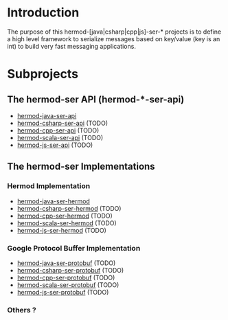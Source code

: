 # Introduction

The purpose of this hermod-[java|csharp|cpp|js]-ser-* projects is to define a high level framework to serialize messages based on key/value (key is an int) to build very fast messaging applications.

# Subprojects

## The hermod-ser API (hermod-*-ser-api)
* [hermod-java-ser-api](https://github.com/hermod/hermod-java-ser-api) 
* [hermod-csharp-ser-api](https://github.com/hermod/hermod-csharp-ser-api)  (TODO)
* [hermod-cpp-ser-api](https://github.com/hermod/hermod-cpp-ser-api) (TODO)
* [hermod-scala-ser-api](https://github.com/hermod/hermod-scala-ser-api) (TODO)
* [hermod-js-ser-api](https://github.com/hermod/hermod-js-ser-api)  (TODO)

## The hermod-ser Implementations

### Hermod Implementation
* [hermod-java-ser-hermod](https://github.com/hermod/hermod-java-ser-hermod) 
* [hermod-csharp-ser-hermod](https://github.com/hermod/hermod-csharp-ser-hermod) (TODO)
* [hermod-cpp-ser-hermod](https://github.com/hermod/hermod-cpp-ser-hermod) (TODO)
* [hermod-scala-ser-hermod](https://github.com/hermod/hermod-scala-ser-hermod) (TODO)
* [hermod-js-ser-hermod](https://github.com/hermod/hermod-js-ser-hermod)  (TODO)

### Google Protocol Buffer Implementation
* [hermod-java-ser-protobuf](https://github.com/hermod/hermod-java-ser-protobuf) (TODO)
* [hermod-csharp-ser-protobuf](https://github.com/hermod/hermod-csharp-ser-protobuf) (TODO)
* [hermod-cpp-ser-protobuf](https://github.com/hermod/hermod-cpp-ser-protobuf) (TODO)
* [hermod-scala-ser-protobuf](https://github.com/hermod/hermod-scala-ser-protobuf) (TODO)
* [hermod-js-ser-protobuf](https://github.com/hermod/hermod-js-ser-protobuf)  (TODO)

### Others ?
